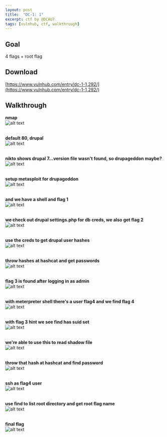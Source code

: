 ```yaml
---
layout: post
title:  "DC-1: 1"
excerpt: ctf by @DCAU7
tags: [vulnhub, ctf, walkthrough]
---
```


## Goal #
4 flags + root flag

## Download #
[https://www.vulnhub.com/entry/dc-1-1,292/](https://www.vulnhub.com/entry/dc-1-1,292/)

## Walkthrough #

**nmap**
<br>![alt text](../vulnhub/DC-1_1/nmap.png)
<br><br>

**default 80, drupal**
<br>![alt text](../vulnhub/DC-1_1/default80drupal.png)
<br><br>

**nikto shows drupal 7...version file wasn't found, so drupageddon maybe?**
<br>![alt text](../vulnhub/DC-1_1/nikto.png)
<br><br>

**setup metasploit for drupageddon**
<br>![alt text](../vulnhub/DC-1_1/metasploit_drupageddon.png)
<br><br>

**and we have a shell and flag 1**
<br>![alt text](../vulnhub/DC-1_1/shell_flag1.png)
<br><br>

**we check out drupal settings.php for db creds, we also get flag 2**
<br>![alt text](../vulnhub/DC-1_1/settings_flag2.png)
<br><br>

**use the creds to get drupal user hashes**
<br>![alt text](../vulnhub/DC-1_1/mysql_hashes.png)
<br><br>

**throw hashes at hashcat and get passwords**
<br>![alt text](../vulnhub/DC-1_1/hashcat_drupal.png)
<br><br>

**flag 3 is found after logging in as admin**
<br>![alt text](../vulnhub/DC-1_1/flag3.png)
<br><br>

**with meterpreter shell there's a user flag4 and we find flag 4**
<br>![alt text](../vulnhub/DC-1_1/flag4.png)
<br><br>

**with flag 3 hint we see find has suid set**
<br>![alt text](../vulnhub/DC-1_1/suid_flag.png)
<br><br>

**we're able to use this to read shadow file**
<br>![alt text](../vulnhub/DC-1_1/shadow.png)
<br><br>

**throw that hash at hashcat and find password**
<br>![alt text](../vulnhub/DC-1_1/hashcat_flag4.png)
<br><br>

**ssh as flag4 user**
<br>![alt text](../vulnhub/DC-1_1/ssh_flag4.png)
<br><br>

**use find to list root directory and get root flag name**
<br>![alt text](../vulnhub/DC-1_1/root_dir.png)
<br><br>

**final flag**
<br>![alt text](../vulnhub/DC-1_1/finalflag.png)
<br><br>
